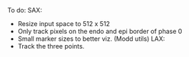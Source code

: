 To do:
SAX:
- Resize input space to 512 x 512
- Only track pixels on the endo and epi border of phase 0
- Small marker sizes to better viz. (Modd utils)
LAX:
- Track the three points.
